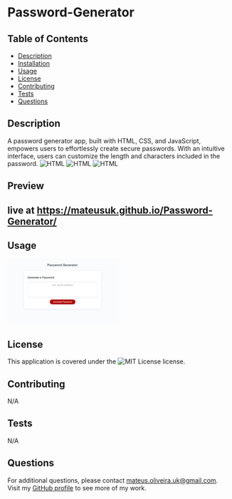 # Password-Generator

  ## Table of Contents
  
  - [Description](#description)
  - [Installation](#installation)
  - [Usage](#usage)
  - [License](#license)
  - [Contributing](#contributing)
  - [Tests](#tests)
  - [Questions](#questions)

  ## Description
  
  A password generator app, built with HTML, CSS, and JavaScript, empowers users to effortlessly create secure passwords. With an intuitive interface, users can customize the length and characters included in the password.
  ![HTML](https://img.shields.io/badge/HTML-orange)
  ![HTML](https://img.shields.io/badge/CSS-blue)
  ![HTML](https://img.shields.io/badge/JAVASCRIPT-yellow)

  ## Preview

  ## live at https://mateusuk.github.io/Password-Generator/

  ## Usage

  <img src="passwordGenerator.png" alt="Image" width="50%">

  ## License

  This application is covered under the ![MIT License](https://img.shields.io/badge/License-MIT-green.svg) license.

  ## Contributing

  N/A

  ## Tests

  N/A

  ## Questions

  For additional questions, please contact mateus.oliveira.uk@gmail.com. Visit my [GitHub profile](https://github.com/Mateusuk) to see more of my work.
  
  
